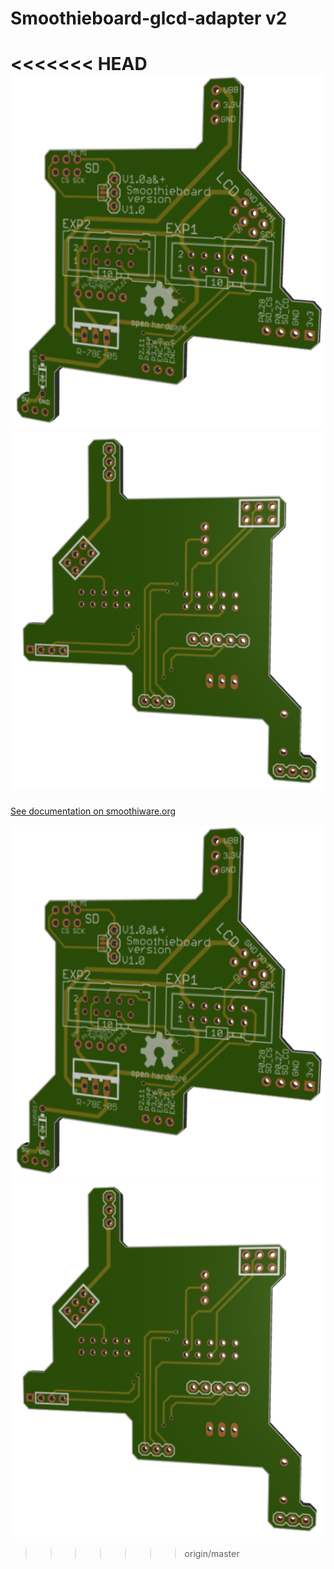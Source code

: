 Smoothieboard-glcd-adapter v2
=============================
<<<<<<< HEAD
![](3DTop.PNG)
![](3DBottom.PNG)
=======
[See documentation on smoothiware.org](http://smoothieware.org/rrdglcdadapter)

![](3dTop.png)
![](3dBottom.png)
>>>>>>> origin/master
